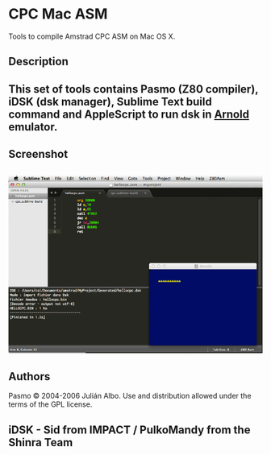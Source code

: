 CPC Mac ASM
===========

Tools to compile Amstrad CPC ASM on Mac OS X.


## Description
This set of tools contains Pasmo (Z80 compiler), iDSK (dsk manager), Sublime Text build command and AppleScript to run dsk in [Arnold](http://www.bannister.org/software/arnold.htm) emulator.
---

## Screenshot
![Screenshot](readme.png)
---

## Authors
Pasmo © 2004-2006 Julián Albo.
Use and distribution allowed under the terms of the GPL license.

iDSK - Sid from IMPACT / PulkoMandy from the Shinra Team
--- 

